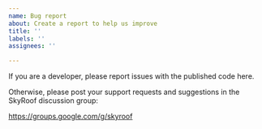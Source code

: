 ```yaml
---
name: Bug report
about: Create a report to help us improve
title: ''
labels: ''
assignees: ''

---
```


If you are a developer, please report issues with the published code here. 

Otherwise, please post your support requests and suggestions in the SkyRoof discussion group:

https://groups.google.com/g/skyroof
